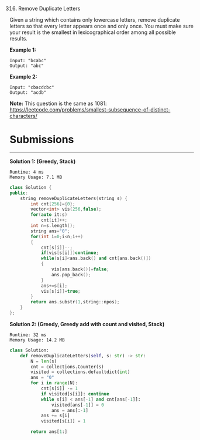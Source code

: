 316. Remove Duplicate Letters

Given a string which contains only lowercase letters, remove duplicate letters so that every letter appears once and only once. You must make sure your result is the smallest in lexicographical order among all possible results.

**Example 1:**
```
Input: "bcabc"
Output: "abc"
```

**Example 2:**
```
Input: "cbacdcbc"
Output: "acdb"
```

**Note:** This question is the same as 1081: https://leetcode.com/problems/smallest-subsequence-of-distinct-characters/

# Submissions
---
**Solution 1: (Greedy, Stack)**
```
Runtime: 4 ms
Memory Usage: 7.1 MB
```
```c++
class Solution {
public:
    string removeDuplicateLetters(string s) {
        int cnt[256]={0};
        vector<int> vis(256,false);
        for(auto it:s)
            cnt[it]++;
        int n=s.length();
        string ans="0";
        for(int i=0;i<n;i++)
        {
            cnt[s[i]]--;
            if(vis[s[i]])continue;
            while(s[i]<ans.back() and cnt[ans.back()])
            {
                vis[ans.back()]=false;
                ans.pop_back();
            }
            ans+=s[i];
            vis[s[i]]=true;
        }
        return ans.substr(1,string::npos);
    }
};
```

**Solution 2: (Greedy, Greedy add with count and visited, Stack)**
```
Runtime: 32 ms
Memory Usage: 14.2 MB
```
```python
class Solution:
    def removeDuplicateLetters(self, s: str) -> str:
        N = len(s)
        cnt = collections.Counter(s)
        visited = collections.defaultdict(int)
        ans = "0"
        for i in range(N):
            cnt[s[i]] -= 1
            if visited[s[i]]: continue
            while s[i] < ans[-1] and cnt[ans[-1]]:
                visited[ans[-1]] = 0
                ans = ans[:-1]
            ans += s[i]
            visited[s[i]] = 1

        return ans[1:]
```
